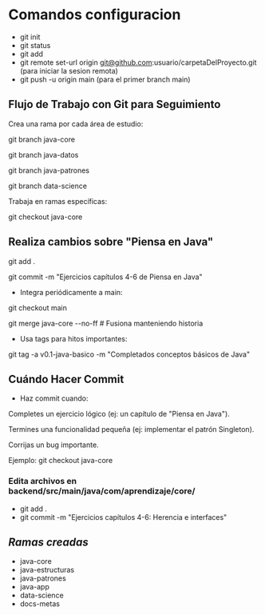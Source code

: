 # Comandos configuracion
* git init 
* git status
* git add
* git remote set-url origin git@github.com:usuario/carpetaDelProyecto.git
  (para iniciar la sesion remota)
* git push -u origin main (para el primer branch main)

## Flujo de Trabajo con Git para Seguimiento

Crea una rama por cada área de estudio:

git branch java-core

git branch java-datos

git branch java-patrones

git branch data-science



Trabaja en ramas específicas:

git checkout java-core

## Realiza cambios sobre "Piensa en Java"

git add .

git commit -m "Ejercicios capítulos 4-6 de Piensa en Java"



* Integra periódicamente a main:

git checkout main

git merge java-core --no-ff  # Fusiona manteniendo historia



* Usa tags para hitos importantes:

git tag -a v0.1-java-basico -m "Completados conceptos básicos de Java" 

## Cuándo Hacer Commit
* Haz commit cuando:

Completes un ejercicio lógico (ej: un capítulo de "Piensa en Java").

Termines una funcionalidad pequeña (ej: implementar el patrón Singleton).

Corrijas un bug importante.

Ejemplo:
git checkout java-core
### Edita archivos en backend/src/main/java/com/aprendizaje/core/
* git add . 
* git commit -m "Ejercicios capítulos 4-6: Herencia e interfaces"

## *Ramas creadas*

* java-core
* java-estructuras
* java-patrones
* java-app
* data-science
* docs-metas
